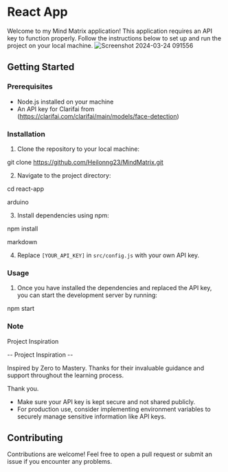 # React App

Welcome to my Mind Matrix application! This application requires an API key to function properly. Follow the instructions below to set up and run the project on your local machine.
![Screenshot 2024-03-24 091556](https://github.com/Heilonng23/MindMatrix/assets/97885427/5208074c-03d9-4625-b0ee-dc6a7286f6ec)
## Getting Started

### Prerequisites
- Node.js installed on your machine
- An API key for Clarifai from (https://clarifai.com/clarifai/main/models/face-detection)

### Installation
1. Clone the repository to your local machine:

git clone https://github.com/Heilonng23/MindMatrix.git 

2. Navigate to the project directory:

cd react-app

arduino

3. Install dependencies using npm:

npm install

markdown

4. Replace `[YOUR_API_KEY]` in `src/config.js` with your own API key.

### Usage
1. Once you have installed the dependencies and replaced the API key, you can start the development server by running:

npm start



### Note
Project Inspiration

-- Project Inspiration --

Inspired by Zero to Mastery. Thanks for their invaluable guidance and support throughout the learning process.

Thank you.


- Make sure your API key is kept secure and not shared publicly.
- For production use, consider implementing environment variables to securely manage sensitive information like API keys.

## Contributing
Contributions are welcome! Feel free to open a pull request or submit an issue if you encounter any problems.

